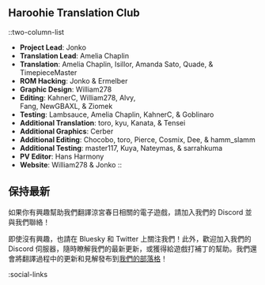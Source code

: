 ## Haroohie Translation Club
::two-column-list
- **Project Lead**: Jonko
- **Translation Lead**: Amelia Chaplin
- **Translation**: Amelia Chaplin, Isillor, Amanda Sato, Quade, & TimepieceMaster
- **ROM Hacking**: Jonko & Ermelber
- **Graphic Design**: William278
- **Editing**: KahnerC, William278, Alvy,<br/>Fang, NewGBAXL, & Ziomek
- **Testing**: Lambsauce, Amelia Chaplin, KahnerC, & Goblinaro
- **Additional Translation**: toro, kyu, Kanata, & Tensei
- **Additional Graphics**: Cerber
- **Additional Editing**: Chocobo, toro, Pierce, Cosmix, Dee, & hamm_slamm
- **Additional Testing**: master117, Kuya, Nateymas, & sarrahkuma
- **PV Editor**: Hans Harmony
- **Website**: William278 & Jonko
::

## 保持最新
如果你有興趣幫助我們翻譯涼宮春日相關的電子遊戲，請加入我們的 Discord 並與我們聯絡！

即使沒有興趣，也請在 Bluesky 和 Twitter 上關注我們！此外，歡迎加入我們的 Discord 伺服器，隨時瞭解我們的最新更新，或獲得給遊戲打補丁的幫助。我們還會將翻譯過程中的更新和見解發布到[我們的部落格](/zh-hant/blog)！

<!-- Social media, Discord and blog buttons -->
:social-links